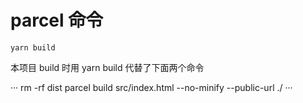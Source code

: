 # parcel 命令

```
yarn build
```

本项目 build 时用 yarn build 代替了下面两个命令

···
rm -rf dist
parcel build src/index.html --no-minify --public-url ./
···